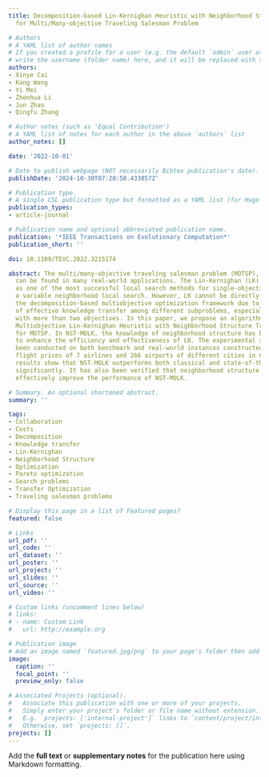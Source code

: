 ```yaml
---
title: Decomposition-based Lin-Kernighan Heuristic with Neighborhood Structure Transfer
  for Multi/Many-objective Traveling Salesman Problem

# Authors
# A YAML list of author names
# If you created a profile for a user (e.g. the default `admin` user at `content/authors/admin/`), 
# write the username (folder name) here, and it will be replaced with their full name and linked to their profile.
authors:
- Xinye Cai
- Kang Wang
- Yi Mei
- Zhenhua Li
- Jun Zhao
- Qingfu Zhang

# Author notes (such as 'Equal Contribution')
# A YAML list of notes for each author in the above `authors` list
author_notes: []

date: '2022-10-01'

# Date to publish webpage (NOT necessarily Bibtex publication's date).
publishDate: '2024-10-30T07:28:58.433857Z'

# Publication type.
# A single CSL publication type but formatted as a YAML list (for Hugo requirements).
publication_types:
- article-journal

# Publication name and optional abbreviated publication name.
publication: '*IEEE Transactions on Evolutionary Computation*'
publication_short: ''

doi: 10.1109/TEVC.2022.3215174

abstract: The multi/many-objective traveling salesman problem (MOTSP), which is NP-hard,
  can be found in many real-world applications. The Lin-Kernighan (LK) algorithm,
  as one of the most successful local search methods for single-objective TSP, adopts
  a variable neighborhood local search. However, LK cannot be directly applied to
  the decomposition-based multiobjective optimization framework due to its incapability
  of effective knowledge transfer among different subproblems, especially for problems
  with more than two objectives. In this paper, we propose an algorithm, called Decomposition-based
  Multiobjective Lin-Kernighan Heuristic with Neighborhood Structure Transfer (NST-MOLK)
  for MOTSP. In NST-MOLK, the knowledge of neighborhood structure has been transferred
  to enhance the efficiency and effectiveness of LK. The experimental studies have
  been conducted on both benchmark and real-world instances constructed based on the
  flight prices of 7 airlines and 266 airports of different cities in China. Experimental
  results show that NST-MOLK outperforms both classical and state-of-the-art algorithms
  significantly. It has also been verified that neighborhood structure transfer can
  effectively improve the performance of NST-MOLK.

# Summary. An optional shortened abstract.
summary: ''

tags:
- Collaboration
- Costs
- Decomposition
- Knowledge transfer
- Lin-Kernighan
- Neighborhood Structure
- Optimization
- Pareto optimization
- Search problems
- Transfer Optimization
- Traveling salesman problems

# Display this page in a list of Featured pages?
featured: false

# Links
url_pdf: ''
url_code: ''
url_dataset: ''
url_poster: ''
url_project: ''
url_slides: ''
url_source: ''
url_video: ''

# Custom links (uncomment lines below)
# links:
# - name: Custom Link
#   url: http://example.org

# Publication image
# Add an image named `featured.jpg/png` to your page's folder then add a caption below.
image:
  caption: ''
  focal_point: ''
  preview_only: false

# Associated Projects (optional).
#   Associate this publication with one or more of your projects.
#   Simply enter your project's folder or file name without extension.
#   E.g. `projects: ['internal-project']` links to `content/project/internal-project/index.md`.
#   Otherwise, set `projects: []`.
projects: []
---
```


Add the **full text** or **supplementary notes** for the publication here using Markdown formatting.
